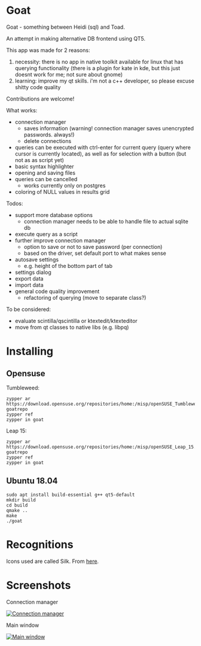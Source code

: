 # Goat

Goat - something between Heidi (sql) and Toad.

An attempt in making alternative DB frontend using QT5.

This app was made for 2 reasons:
1. necessity: there is no app in native toolkit available for linux that has querying functionality (there is a plugin for kate in kde, but this just doesnt work for me; not sure about gnome)
2. learning: improve my qt skills. i'm not a c++ developer, so please excuse shitty code quality

Contributions are welcome!

What works:
- connection manager
    - saves information (warning! connection manager saves unencrypted passwords. always!)
    - delete connections
- queries can be executed with ctrl-enter for current query (query where cursor is currently located), as well as for selection with a button (but not as as script yet)
- basic syntax highlighter
- opening and saving files
- queries can be cancelled
    - works currently only on postgres
- coloring of NULL values in results grid


Todos:
- support more database options
    - connection manager needs to be able to handle file to actual sqlite db
- execute query as a script
- further improve connection manager
    - option to save or not to save password (per connection)
    - based on the driver, set default port to what makes sense
- autosave settings
    - e.g. height of the bottom part of tab
- settings dialog
- export data
- import data
- general code quality improvement
    - refactoring of querying (move to separate class?)


To be considered:
- evaluate scintilla/qscintilla or ktextedit/ktexteditor
- move from qt classes to native libs (e.g. libpq)


# Installing

## Opensuse

Tumbleweed:
```
zypper ar https://download.opensuse.org/repositories/home:/misp/openSUSE_Tumbleweed/ goatrepo
zypper ref
zypper in goat
```

Leap 15:
```
zypper ar https://download.opensuse.org/repositories/home:/misp/openSUSE_Leap_15.0/ goatrepo
zypper ref
zypper in goat
```

## Ubuntu 18.04

```
sudo apt install build-essential g++ qt5-default
mkdir build
cd build
qmake ..
make
./goat
```

# Recognitions

Icons used are called Silk. From [here](http://www.famfamfam.com/lab/icons/silk/).

# Screenshots

Connection manager

[![Connection manager](https://i.imgur.com/yJTrOYM.png)](https://i.imgur.com/yJTrOYM.png)

Main window

[![Main window](https://i.imgur.com/rYoxDqK.png)](https://i.imgur.com/rYoxDqK.png)
